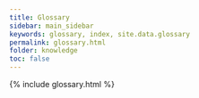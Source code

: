 ```yaml
---
title: Glossary
sidebar: main_sidebar
keywords: glossary, index, site.data.glossary
permalink: glossary.html
folder: knowledge
toc: false
---
```


{% include glossary.html %}
